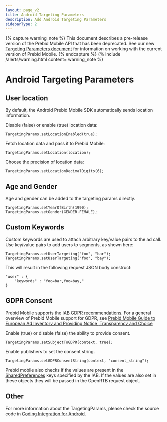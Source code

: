 ```yaml
---
layout: page_v2
title: Android Targeting Parameters
description: Add Android Targeting Parameters
sidebarType: 2
---
```


{% capture warning_note %} This document describes a pre-release version of the Prebid Mobile API that has been deprecated. See our new [Targeting Parameters document](/prebid-mobile/pbm-api/android/pbm-targeting-params-android.html) for information on working with the current version of Prebid Mobile. {% endcapture %}
{% include /alerts/warning.html content= warning_note %}


# Android Targeting Parameters

## User location

By default, the Android Prebid Mobile SDK automatically sends location information.

Disable (false) or enable (true) location data:

```
TargetingParams.setLocationEnabled(true);
```

Fetch location data and pass it to Prebid Mobile:

```
TargetingParams.setLocation(location);
```

Choose the precision of location data:

```
TargetingParams.setLocationDecimalDigits(6);
```

## Age and Gender

Age and gender can be added to the targeting params directly.

```
TargetingParams.setYearOfBirth(1990);
TargetingParams.setGender(GENDER.FEMALE);
```


## Custom Keywords

Custom keywords are used to attach arbitrary key/value pairs to the ad call. Use key/value pairs to add users to segments, as shown here:

```
TargetingParams.setUserTargeting("foo", "bar");
TargetingParams.setUserTargeting("foo", "bay");
```
This will result in the following request JSON body construct:

```
"user" : {
	"keywords" : "foo=bar,foo=bay,"
}
```

## GDPR Consent

Prebid Mobile supports the [IAB GDPR recommendations](https://github.com/InteractiveAdvertisingBureau/GDPR-Transparency-and-Consent-Framework/blob/master/Mobile%20In-App%20Consent%20APIs%20v1.0%20Draft%20for%20Public%20Comment.md). For a general overview of Prebid Mobile support for GDPR, see [Prebid Mobile Guide to European Ad Inventory and Providing Notice, Transparency and Choice]({{site.github.url}}/prebid-mobile/gdpr.html)

Enable (true) or disable (false) the ability to provide consent.
```
TargetingParams.setSubjectToGDPR(context, true);
```
Enable publishers to set the consent string.

```
TargetingParams.setGDPRConsentString(context, "consent_string");
```

Prebid mobile also checks if the values are present in the [SharedPreferences](https://developer.android.com/training/data-storage/shared-preferences) keys specified by the IAB. If the values are also set in these objects they will be passed in the OpenRTB request object.

## Other

For more information about the TargetingParams, please check the source code in [Coding Integration for Android]({{site.github.url}}/prebid-mobile/code-integration-android).



